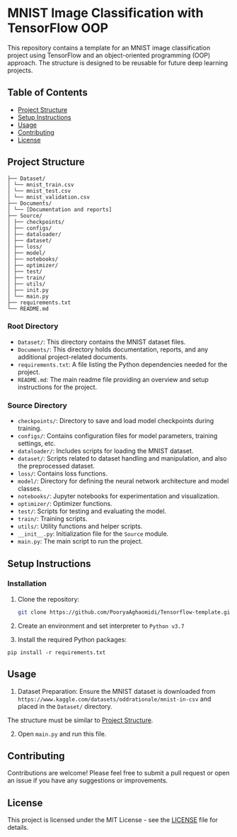# MNIST Image Classification with TensorFlow OOP

This repository contains a template for an MNIST image classification project using TensorFlow and an object-oriented programming (OOP) approach. The structure is designed to be reusable for future deep learning projects.


## Table of Contents

- [Project Structure](#project-structure)
- [Setup Instructions](#setup-instructions)
- [Usage](#usage)
- [Contributing](#contributing)
- [License](#license)


## Project Structure

```text
├── Dataset/
│ └── mnist_train.csv
│ └── mnist_test.csv
│ └── mnist_validation.csv
├── Documents/
│ └── [Documentation and reports]
├── Source/
│ ├── checkpoints/
│ ├── configs/
│ ├── dataloader/
│ ├── dataset/
│ ├── loss/
│ ├── model/
│ ├── notebooks/
│ ├── optimizer/
│ ├── test/
│ ├── train/
│ ├── utils/
│ ├── init.py
│ └── main.py
├── requirements.txt
└── README.md
```

### Root Directory

- `Dataset/`: This directory contains the MNIST dataset files.
- `Documents/`: This directory holds documentation, reports, and any additional project-related documents.
- `requirements.txt`: A file listing the Python dependencies needed for the project.
- `README.md`: The main readme file providing an overview and setup instructions for the project.

### Source Directory

- `checkpoints/`: Directory to save and load model checkpoints during training.
- `configs/`: Contains configuration files for model parameters, training settings, etc.
- `dataloader/`: Includes scripts for loading the MNIST dataset.
- `dataset/`: Scripts related to dataset handling and manipulation, and also the preprocessed dataset.
- `loss/`: Contains loss functions.
- `model/`: Directory for defining the neural network architecture and model classes.
- `notebooks/`: Jupyter notebooks for experimentation and visualization.
- `optimizer/`: Optimizer functions.
- `test/`: Scripts for testing and evaluating the model.
- `train/`: Training scripts.
- `utils/`: Utility functions and helper scripts.
- `__init__.py`: Initialization file for the `Source` module.
- `main.py`: The main script to run the project.


## Setup Instructions

### Installation

1. Clone the repository:
   ```bash
   git clone https://github.com/PooryaAghaomidi/Tensorflow-template.git
   ```
   
2. Create an environment and set interpreter to `Python v3.7`

3. Install the required Python packages:

```shell
pip install -r requirements.txt
```


## Usage

1. Dataset Preparation: Ensure the MNIST dataset is downloaded from `https://www.kaggle.com/datasets/oddrationale/mnist-in-csv` and placed in the `Dataset/` directory.

The structure must be similar to [Project Structure](#project-structure).

2. Open `main.py` and run this file.


## Contributing

Contributions are welcome! Please feel free to submit a pull request or open an issue if you have any suggestions or improvements.


## License

This project is licensed under the MIT License - see the [LICENSE](LICENSE) file for details.

